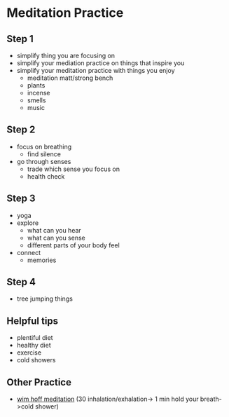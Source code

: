 # Meditation Practice

## Step 1

* simplify thing you are focusing on
* simplify your mediation practice on things that inspire you
* simplify your meditation practice with things you enjoy
  * meditation matt/strong bench
  * plants
  * incense
  * smells
  * music

## Step 2

* focus on breathing
  * find silence
* go through senses
  * trade which sense you focus on
  * health check

## Step 3

* yoga
* explore 
  * what can you hear
  * what can you sense
  * different parts of your body feel
* connect
  * memories
 
## Step 4

* tree jumping things

## Helpful tips

* plentiful diet
* healthy diet
* exercise
* cold showers

## Other Practice

* [wim hoff meditation](https://www.wimhofmethod.com/meditation-exercises#:~:text=he%20Wim%20Hof%20method%20uses,safe%20environment%20without%20any%20distractions.) (30 inhalation/exhalation-> 1 min hold your breath->cold shower)
